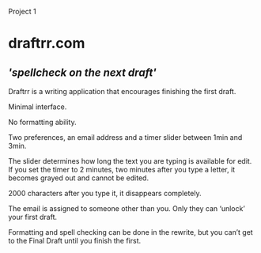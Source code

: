 Project 1

# draftrr.com 
## *'spellcheck on the next draft'*

Draftrr is a writing application that encourages finishing the first draft.  

Minimal interface.  

No formatting ability.  

Two preferences, an email address and a timer slider between 1min and 3min. 

The slider determines how long the text you are typing is available for edit.  If you set the timer to 2 minutes, two minutes after you type a letter, it becomes grayed out and cannot be edited. 

2000 characters after you type it, it disappears completely.  

The email is assigned to someone other than you.  Only they can ‘unlock’ your first draft.  

Formatting and spell checking can be done in the rewrite, but you can’t get to the Final Draft until you finish the first.
